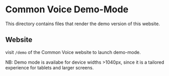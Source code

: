 # Common Voice Demo-Mode

This directory contains files that render the demo version of this website.

## Website

visit `/demo` of the Common Voice website to launch demo-mode.

NB: Demo mode is availabe for device widths >1040px, since it is a tailored experience for tablets and larger screens.
